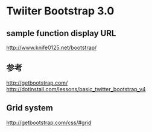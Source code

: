# Twiiter Bootstrap 3.0

## sample function display URL
http://www.knife0125.net/bootstrap/

## 参考
http://getbootstrap.com/
http://dotinstall.com/lessons/basic_twitter_bootstrap_v4

## Grid system

http://getbootstrap.com/css/#grid